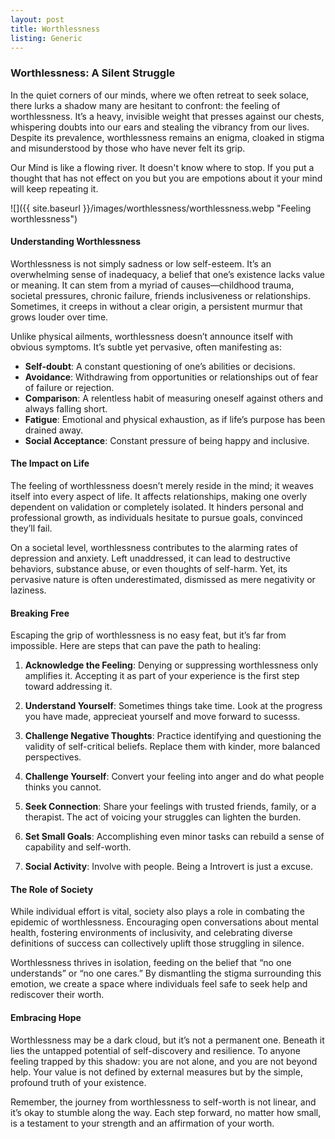 ```yaml
---
layout: post
title: Worthlessness
listing: Generic
---
```



### Worthlessness: A Silent Struggle

In the quiet corners of our minds, where we often retreat to seek solace, there lurks a shadow many are hesitant to confront: the feeling of worthlessness. It’s a heavy, invisible weight that presses against our chests, whispering doubts into our ears and stealing the vibrancy from our lives. Despite its prevalence, worthlessness remains an enigma, cloaked in stigma and misunderstood by those who have never felt its grip.

Our Mind is like a flowing river. It doesn't know where to stop. If you put a thought that has not effect on you but you are empotions about it your mind will keep repeating it. 


![]({{ site.baseurl }}/images/worthlessness/worthlessness.webp "Feeling worthlessness")

#### Understanding Worthlessness

Worthlessness is not simply sadness or low self-esteem. It’s an overwhelming sense of inadequacy, a belief that one’s existence lacks value or meaning. It can stem from a myriad of causes—childhood trauma, societal pressures, chronic failure, friends inclusiveness or relationships. Sometimes, it creeps in without a clear origin, a persistent murmur that grows louder over time.

Unlike physical ailments, worthlessness doesn’t announce itself with obvious symptoms. It’s subtle yet pervasive, often manifesting as:

- **Self-doubt**: A constant questioning of one’s abilities or decisions.
- **Avoidance**: Withdrawing from opportunities or relationships out of fear of failure or rejection.
- **Comparison**: A relentless habit of measuring oneself against others and always falling short.
- **Fatigue**: Emotional and physical exhaustion, as if life’s purpose has been drained away.
- **Social Acceptance**: Constant pressure of being happy and inclusive.

#### The Impact on Life

The feeling of worthlessness doesn’t merely reside in the mind; it weaves itself into every aspect of life. It affects relationships, making one overly dependent on validation or completely isolated. It hinders personal and professional growth, as individuals hesitate to pursue goals, convinced they’ll fail.

On a societal level, worthlessness contributes to the alarming rates of depression and anxiety. Left unaddressed, it can lead to destructive behaviors, substance abuse, or even thoughts of self-harm. Yet, its pervasive nature is often underestimated, dismissed as mere negativity or laziness.

#### Breaking Free

Escaping the grip of worthlessness is no easy feat, but it’s far from impossible. Here are steps that can pave the path to healing:

1. **Acknowledge the Feeling**: Denying or suppressing worthlessness only amplifies it. Accepting it as part of your experience is the first step toward addressing it.

1. **Understand Yourself**: Sometimes things take time. Look at the progress you have made, apprecieat yourself and move forward to sucesss.

1. **Challenge Negative Thoughts**: Practice identifying and questioning the validity of self-critical beliefs. Replace them with kinder, more balanced perspectives.

1. **Challenge Yourself**: Convert your feeling into anger and do what people thinks you cannot.

1. **Seek Connection**: Share your feelings with trusted friends, family, or a therapist. The act of voicing your struggles can lighten the burden.

1. **Set Small Goals**: Accomplishing even minor tasks can rebuild a sense of capability and self-worth.

1. **Social Activity**: Involve with people. Being a Introvert is just a excuse.

#### The Role of Society

While individual effort is vital, society also plays a role in combating the epidemic of worthlessness. Encouraging open conversations about mental health, fostering environments of inclusivity, and celebrating diverse definitions of success can collectively uplift those struggling in silence.

Worthlessness thrives in isolation, feeding on the belief that “no one understands” or “no one cares.” By dismantling the stigma surrounding this emotion, we create a space where individuals feel safe to seek help and rediscover their worth.

#### Embracing Hope

Worthlessness may be a dark cloud, but it’s not a permanent one. Beneath it lies the untapped potential of self-discovery and resilience. To anyone feeling trapped by this shadow: you are not alone, and you are not beyond help. Your value is not defined by external measures but by the simple, profound truth of your existence.

Remember, the journey from worthlessness to self-worth is not linear, and it’s okay to stumble along the way. Each step forward, no matter how small, is a testament to your strength and an affirmation of your worth.


